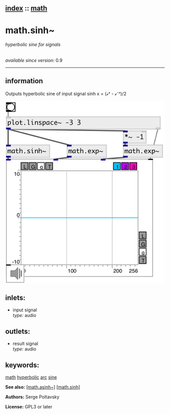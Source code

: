 [index](index.html) :: [math](category_math.html)
---

# math.sinh~

###### hyperbolic sine for signals

*available since version:* 0.9

---


## information
Outputs hyperbolic sine of input signal sinh x = (ℯˣ - ℯ⁻ˣ)/2


[![example](../examples/img/math.sinh~.jpg)](../examples/pd/math.sinh~.pd)









## inlets:

* input signal<br>
_type:_ audio



## outlets:

* result signal<br>
_type:_ audio



## keywords:

[math](keywords/math.html)
[hyperbolic](keywords/hyperbolic.html)
[arc](keywords/arc.html)
[sine](keywords/sine.html)



**See also:**
[\[math.asinh~\]](math.asinh~.html)
[\[math.sinh\]](math.sinh.html)




**Authors:** Serge Poltavsky




**License:** GPL3 or later





